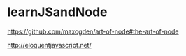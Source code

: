 # learnJSandNode

https://github.com/maxogden/art-of-node#the-art-of-node

http://eloquentjavascript.net/
